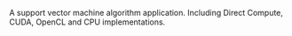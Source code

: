 A support vector machine algorithm application. Including Direct Compute, CUDA, OpenCL and CPU implementations.